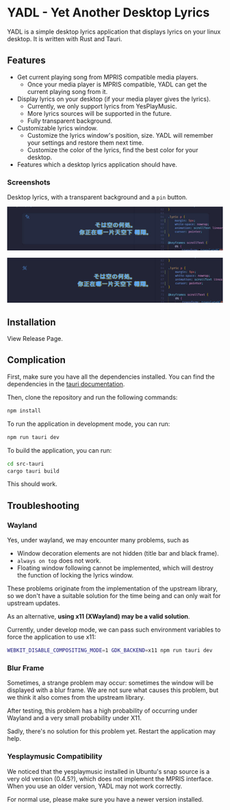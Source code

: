 # YADL - Yet Another Desktop Lyrics

YADL is a simple desktop lyrics application that displays lyrics on your linux desktop. It is written with Rust and Tauri.

## Features

- Get current playing song from MPRIS compatible media players. 
  - Once your media player is MPRIS compatible, YADL can get the current playing song from it.
- Display lyrics on your desktop (if your media player gives the lyrics).
  - Currently, we only support lyrics from YesPlayMusic.
  - More lyrics sources will be supported in the future.
  - Fully transparent background.
- Customizable lyrics window.
  - Customize the lyrics window's position, size. YADL will remember your settings and restore them next time.
  - Customize the color of the lyrics, find the best color for your desktop.
- Features which a desktop lyrics application should have.

### Screenshots

Desktop lyrics, with a transparent background and a `pin` button.

![](README.assets/screenshot1.jpg)

![](README.assets/screenshot2.jpg)

## Installation

View Release Page.

## Complication

First, make sure you have all the dependencies installed. You can find the dependencies in the [tauri documentation](https://tauri.app/v1/guides/getting-started/prerequisites#setting-up-linux).

Then, clone the repository and run the following commands:

```bash
npm install
```

To run the application in development mode, you can run:

```bash
npm run tauri dev
```

To build the application, you can run:

```bash
cd src-tauri
cargo tauri build
```

This should work.

## Troubleshooting

### Wayland

Yes, under wayland, we may encounter many problems, such as
- Window decoration elements are not hidden (title bar and black frame).
- `always on top` does not work.
- Floating window following cannot be implemented, which will destroy the function of locking the lyrics window.

These problems originate from the implementation of the upstream library, so we don't have a suitable solution for the time being and can only wait for upstream updates.

As an alternative, **using x11 (XWayland) may be a valid solution**.

Currently, under develop mode, we can pass such environment variables to force the application to use x11:

```bash
WEBKIT_DISABLE_COMPOSITING_MODE=1 GDK_BACKEND=x11 npm run tauri dev
```

### Blur Frame

Sometimes, a strange problem may occur: sometimes the window will be displayed with a blur frame. We are not sure what causes this problem, but we think it also comes from the upstream library.

After testing, this problem has a high probability of occurring under Wayland and a very small probability under X11.

Sadly, there's no solution for this problem yet. Restart the application may help.

### Yesplaymusic Compatibility

We noticed that the yesplaymusic installed in Ubuntu's snap source is a very old version (0.4.5?), which does not implement the MPRIS interface. When you use an older version, YADL may not work correctly.

For normal use, please make sure you have a newer version installed.